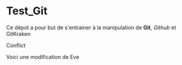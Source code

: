 ﻿# Test_Git
Ce dépot a pour but de s'entrainer à la manipulation de **Git**, *Github* et GitKraken


Conflict


Voici une modification de Eve
